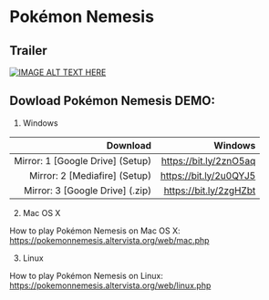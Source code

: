 # Pokémon Nemesis
## Trailer
[![IMAGE ALT TEXT HERE](http://img.youtube.com/vi/kel5kLEhhNw/0.jpg)](http://www.youtube.com/watch?v=kel5kLEhhNw)
## Dowload Pokémon Nemesis DEMO:

1. Windows

| Download                        | Windows               |
| -------------------------------:|-----------------------:    
| Mirror: 1 [Google Drive] (Setup)| https://bit.ly/2znO5aq|  
| Mirror: 2 [Mediafire] (Setup)   | https://bit.ly/2u0QYJ5|   
| Mirror: 3 [Google Drive] (.zip) | https://bit.ly/2zgHZbt|
   
2. Mac OS X

How to play Pokémon Nemesis on Mac OS X: https://pokemonnemesis.altervista.org/web/mac.php

3. Linux

How to play Pokémon Nemesis on Linux: https://pokemonnemesis.altervista.org/web/linux.php
